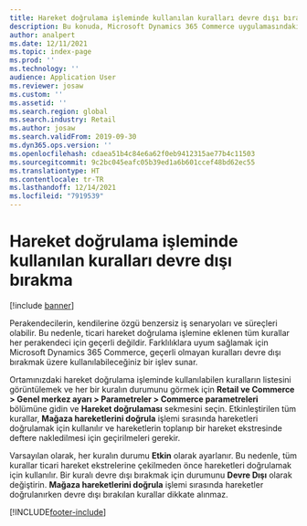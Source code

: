 ```yaml
---
title: Hareket doğrulama işleminde kullanılan kuralları devre dışı bırakma
description: Bu konuda, Microsoft Dynamics 365 Commerce uygulamasındaki hareket doğrulama kurallarını devre dışı bırakma işlevi açıklanmaktadır.
author: analpert
ms.date: 12/11/2021
ms.topic: index-page
ms.prod: ''
ms.technology: ''
audience: Application User
ms.reviewer: josaw
ms.custom: ''
ms.assetid: ''
ms.search.region: global
ms.search.industry: Retail
ms.author: josaw
ms.search.validFrom: 2019-09-30
ms.dyn365.ops.version: ''
ms.openlocfilehash: cdaea51b4c84e6a62f0eb9412315ae77b4c11503
ms.sourcegitcommit: 9c2bc045eafc05b39ed1a6b601ccef48bd62ec55
ms.translationtype: HT
ms.contentlocale: tr-TR
ms.lasthandoff: 12/14/2021
ms.locfileid: "7919539"
---
```

# <a name="disable-rules-used-in-the-transaction-validation-process"></a>Hareket doğrulama işleminde kullanılan kuralları devre dışı bırakma

[!include [banner](../includes/banner.md)]

Perakendecilerin, kendilerine özgü benzersiz iş senaryoları ve süreçleri olabilir. Bu nedenle, ticari hareket doğrulama işlemine eklenen tüm kurallar her perakendeci için geçerli değildir. Farklılıklara uyum sağlamak için Microsoft Dynamics 365 Commerce, geçerli olmayan kuralları devre dışı bırakmak üzere kullanılabileceğiniz bir işlev sunar.

Ortamınızdaki hareket doğrulama işleminde kullanılabilen kuralların listesini görüntülemek ve her bir kuralın durumunu görmek için **Retail ve Commerce \> Genel merkez ayarı \> Parametreler \> Commerce parametreleri** bölümüne gidin ve **Hareket doğrulaması** sekmesini seçin. Etkinleştirilen tüm kurallar, **Mağaza hareketlerini doğrula** işlemi sırasında hareketleri doğrulamak için kullanılır ve hareketlerin toplanıp bir hareket ekstresinde deftere nakledilmesi için geçirilmeleri gerekir.

Varsayılan olarak, her kuralın durumu **Etkin** olarak ayarlanır. Bu nedenle, tüm kurallar ticari hareket ekstrelerine çekilmeden önce hareketleri doğrulamak için kullanılır. Bir kuralı devre dışı bırakmak için durumunu **Devre Dışı** olarak değiştirin. **Mağaza hareketlerini doğrula** işlemi sırasında hareketler doğrulanırken devre dışı bırakılan kurallar dikkate alınmaz.

[!INCLUDE[footer-include](../includes/footer-banner.md)]
